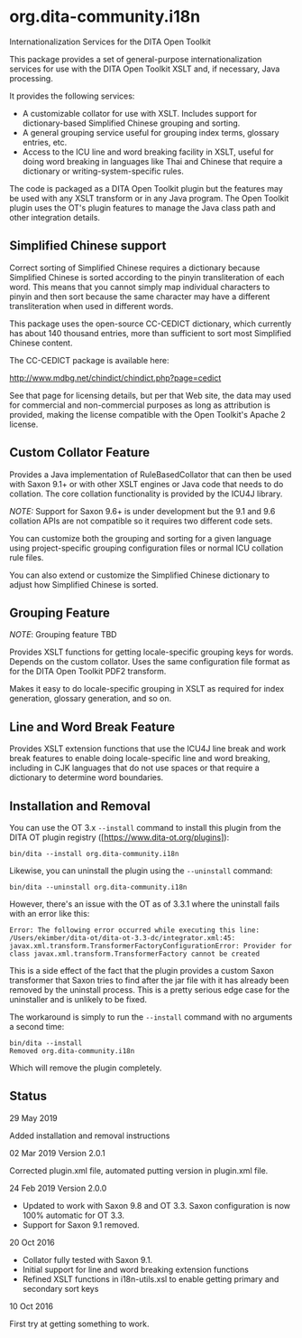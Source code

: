 # org.dita-community.i18n

Internationalization Services for the DITA Open Toolkit

This package provides a set of general-purpose internationalization 
services for use with the DITA Open Toolkit XSLT and, if necessary,
Java processing.

It provides the following services:

* A customizable collator for use with XSLT. Includes support for 
dictionary-based Simplified Chinese grouping and sorting.
* A general grouping service useful for grouping index terms, glossary entries, etc.
* Access to the ICU line and word breaking facility in XSLT, useful for doing word breaking
in languages like Thai and Chinese that require a dictionary or writing-system-specific
rules.

The code is packaged as a DITA Open Toolkit plugin but the features may be used 
with any XSLT transform or in any Java program. The Open Toolkit plugin uses the
OT's plugin features to manage the Java class path and other integration details.

## Simplified Chinese support

Correct sorting of Simplified Chinese requires a dictionary because Simplified
Chinese is sorted according to the pinyin transliteration of each word. This means
that you cannot simply map individual characters to pinyin and then sort because
the same character may have a different transliteration when used in different words.

This package uses the open-source CC-CEDICT dictionary, which currently has about
140 thousand entries, more than sufficient to sort most Simplified Chinese content.

The CC-CEDICT package is available here:

http://www.mdbg.net/chindict/chindict.php?page=cedict

See that page for licensing details, but per that Web site, the data may used for
commercial and non-commercial purposes as long as attribution is provided, making
the license compatible with the Open Toolkit's Apache 2 license.

## Custom Collator Feature

Provides a Java implementation of RuleBasedCollator that can then be used
with Saxon 9.1+ or with other XSLT engines or Java code that needs to do
collation. The core collation functionality is provided by the ICU4J 
library.

*NOTE:* Support for Saxon 9.6+ is under development but the 9.1 and 9.6 collation
APIs are not compatible so it requires two different code sets.

You can customize both the grouping and sorting for a given language using
project-specific grouping configuration files or normal ICU collation rule
files.

You can also extend or customize the Simplified Chinese dictionary to adjust
how Simplified Chinese is sorted. 

## Grouping Feature

*NOTE*: Grouping feature TBD

Provides XSLT functions for getting locale-specific grouping keys for words.
Depends on the custom collator. Uses the same configuration file format as for the
DITA Open Toolkit PDF2 transform.

Makes it easy to do locale-specific grouping in XSLT as required for index generation,
glossary generation, and so on.

## Line and Word Break Feature

Provides XSLT extension functions that use the ICU4J line break and work break
features to enable doing locale-specific line and word breaking, including in
CJK languages that do not use spaces or that require a dictionary to determine
word boundaries.

## Installation and Removal

You can use the OT 3.x `--install` command to install this plugin from the DITA OT plugin registry ([https://www.dita-ot.org/plugins]):

```
bin/dita --install org.dita-community.i18n
```

Likewise, you can uninstall the plugin using the `--uninstall` command:

```
bin/dita --uninstall org.dita-community.i18n
```

However, there's an issue with the OT as of 3.3.1 where the uninstall fails with an error like this:

```
Error: The following error occurred while executing this line:
/Users/ekimber/dita-ot/dita-ot-3.3-dc/integrator.xml:45: javax.xml.transform.TransformerFactoryConfigurationError: Provider for class javax.xml.transform.TransformerFactory cannot be created
```

This is a side effect of the fact that the plugin provides a custom Saxon transformer that Saxon tries to find after the jar file with it has already been removed by the uninstall process. This is a pretty serious edge case for the uninstaller and is unlikely to be fixed.

The workaround is simply to run the `--install` command with no arguments a second time:

```
bin/dita --install
Removed org.dita-community.i18n 
```

Which will remove the plugin completely.


## Status

29 May 2019

Added installation and removal instructions

02 Mar 2019 Version 2.0.1

Corrected plugin.xml file, automated putting version in plugin.xml file.

24 Feb 2019 Version 2.0.0

* Updated to work with Saxon 9.8 and OT 3.3. Saxon configuration is now 100% automatic for OT 3.3. 
* Support for Saxon 9.1 removed. 

20 Oct 2016

* Collator fully tested with Saxon 9.1.
* Initial support for line and word breaking extension functions
* Refined XSLT functions in i18n-utils.xsl to enable getting primary and secondary 
sort keys

10 Oct 2016

First try at getting something to work.

 